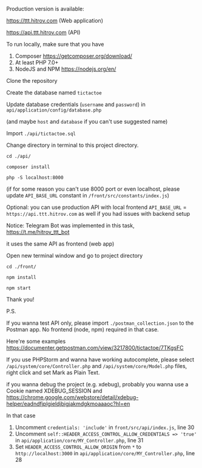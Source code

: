 Production version is available:

https://ttt.hitrov.com (Web application)

https://api.ttt.hitrov.com (API)

To run locally, make sure that you have
1. Composer
https://getcomposer.org/download/
2. At least PHP 7.0+
3. NodeJS and NPM
https://nodejs.org/en/

Clone the repository

Create the database named `tictactoe`

Update database credentials (`username` and `password`) in `api/application/config/database.php`

(and maybe `host` and `database` if you can't use suggested name)

Import `./api/tictactoe.sql`

Change directory in terminal to this project directory.

`cd ./api/`

`composer install`

`php -S localhost:8000`

(if for some reason you can't use 8000 port or even localhost, please update `API_BASE_URL` constant in `/front/src/constants/index.js`)

Optional: you can use production API with local frontend `API_BASE_URL` = `https://api.ttt.hitrov.com` as well if you had issues with backend setup

Notice: Telegram Bot was implemented in this task,
https://t.me/hitrov_ttt_bot

it uses the same API as frontend (web app)

Open new terminal window and go to project directory

`cd ./front/`

`npm install`

`npm start`

Thank you!

P.S. 

If you wanna test API only, please import `./postman_collection.json` to the Postman app. No frontend (node, npm) required in that case.

Here're some examples 
https://documenter.getpostman.com/view/3217800/tictactoe/7TKgsFC

If you use PHPStorm and wanna have working autocomplete, please select `/api/system/core/Controller.php` and `/api/system/core/Model.php` files, right click and set Mark as Plain Text.

if you wanna debug the project (e.g. xdebug), probably you wanna use a Cookie named XDEBUG_SESSION and 
https://chrome.google.com/webstore/detail/xdebug-helper/eadndfjplgieldjbigjakmdgkmoaaaoc?hl=en

In that case 

1. Uncomment `credentials: 'include'` in `front/src/api/index.js`, line 30
2. Uncomment `self::HEADER_ACCESS_CONTROL_ALLOW_CREDENTIALS => 'true'` in `api/application/core/MY_Controller.php`, line 31 
3. Set `HEADER_ACCESS_CONTROL_ALLOW_ORIGIN` from `*` to `http://localhost:3000` in `api/application/core/MY_Controller.php`, line 28
